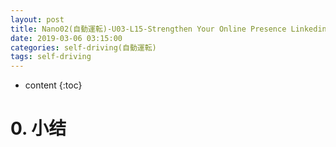 ```yaml
---
layout: post
title: Nano02(自動運転)-U03-L15-Strengthen Your Online Presence Linkedin
date: 2019-03-06 03:15:00
categories: self-driving(自動運転)
tags: self-driving
---
```

* content
{:toc}

# 0. 小结